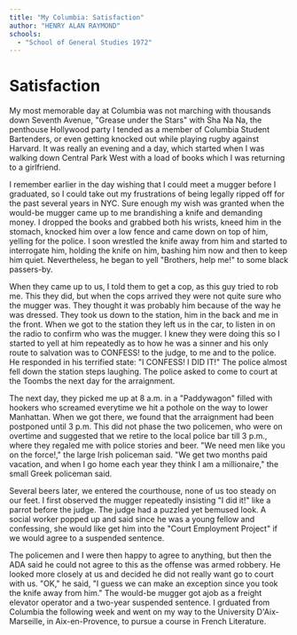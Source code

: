```yaml
---
title: "My Columbia: Satisfaction"
author: "HENRY ALAN RAYMOND"
schools:
  - "School of General Studies 1972"
---
```


# Satisfaction

My most memorable day at Columbia was not marching with thousands down Seventh Avenue, "Grease under the Stars" with Sha Na Na, the penthouse Hollywood party I tended as a member of Columbia Student Bartenders, or even getting knocked out while playing rugby against Harvard. It was really an evening and a day, which started when I was walking down Central Park West with a load of books which I was returning to a girlfriend.

I remember earlier in the day wishing that I could meet a mugger before I graduated, so I could take out my frustrations of being legally ripped off for the past several years in NYC. Sure enough my wish was granted when the would-be mugger came up to me brandishing a knife and demanding money. I dropped the books and grabbed both his wrists, kneed him in the stomach, knocked him over a low fence and came down on top of him, yelling for the police. I soon wrestled the knife away from him and started to interrogate him, holding the knife on him, bashing him now and then to keep him quiet. Nevertheless, he began to yell "Brothers, help me!" to some black passers-by.

When they came up to us, I told them to get a cop, as this guy tried to rob me. This they did, but when the cops arrived they were not quite sure who the mugger was. They thought it was probably him because of the way he was dressed. They took us down to the station, him in the back and me in the front. When we got to the station they left us in the car, to listen in on the radio to confirm who was the mugger. I knew they were doing this so I started to yell at him repeatedly as to how he was a sinner and his only route to salvation was to CONFESS! to the judge, to me and to the police. He responded in his terrified state: "I CONFESS! I DID IT!" The police almost fell down the station steps laughing. The police asked to come to court at the Toombs the next day for the arraignment.

The next day, they picked me up at 8 a.m. in a "Paddywagon" filled with hookers who screamed everytime we hit a pothole on the way to lower Manhattan. When we got there, we found that the arraignment had been postponed until 3 p.m. This did not phase the two policemen, who were on overtime and suggested that we retire to the local police bar till 3 p.m., where they regaled me with police stories and beer.  "We need men like you on the force!," the large Irish policeman said. "We get two months paid vacation, and when I go home each year they think I am a millionaire," the small Greek policeman said.

Several beers later, we entered the courthouse, none of us too steady on our feet. I first observed the mugger repeatedly insisting "I did it!" like a parrot before the judge. The judge had a puzzled yet bemused look. A social worker popped up and said since he was a young fellow and confessing, she would like get him into the "Court Employment Project" if we would agree to a suspended sentence.

The policemen and I were then happy to agree to anything, but then the ADA said he could not agree to this as the offense was armed robbery. He looked more closely at us and decided he did not really want go to court with us. "OK," he said, "I guess we can make an exception since you took the knife away from him." The would-be mugger got ajob as a freight elevator operator and a two-year suspended sentence. I grduated from Columbia the following week and went on my way to the University D'Aix-Marseille, in Aix-en-Provence, to pursue a course in French Literature.
